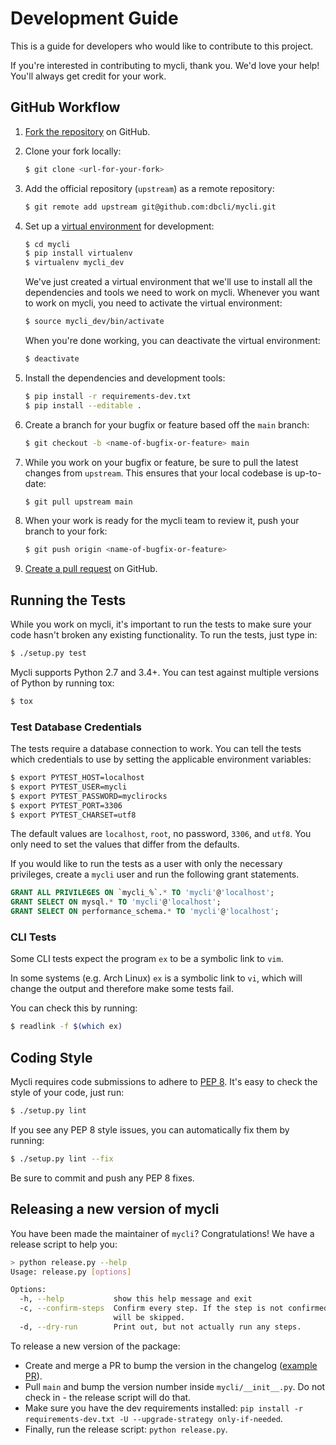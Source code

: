 # Development Guide

This is a guide for developers who would like to contribute to this project.

If you're interested in contributing to mycli, thank you. We'd love your help!
You'll always get credit for your work.

## GitHub Workflow

1. [Fork the repository](https://github.com/dbcli/mycli) on GitHub.

2. Clone your fork locally:

   ```bash
   $ git clone <url-for-your-fork>
   ```

3. Add the official repository (`upstream`) as a remote repository:

   ```bash
   $ git remote add upstream git@github.com:dbcli/mycli.git
   ```

4. Set up a [virtual environment](http://docs.python-guide.org/en/latest/dev/virtualenvs)
   for development:

   ```bash
   $ cd mycli
   $ pip install virtualenv
   $ virtualenv mycli_dev
   ```

   We've just created a virtual environment that we'll use to install all the dependencies
   and tools we need to work on mycli. Whenever you want to work on mycli, you
   need to activate the virtual environment:

   ```bash
   $ source mycli_dev/bin/activate
   ```

   When you're done working, you can deactivate the virtual environment:

   ```bash
   $ deactivate
   ```

5. Install the dependencies and development tools:

   ```bash
   $ pip install -r requirements-dev.txt
   $ pip install --editable .
   ```

6. Create a branch for your bugfix or feature based off the `main` branch:

   ```bash
   $ git checkout -b <name-of-bugfix-or-feature> main
   ```

7. While you work on your bugfix or feature, be sure to pull the latest changes from `upstream`. This ensures that your local codebase is up-to-date:

   ```bash
   $ git pull upstream main
   ```

8. When your work is ready for the mycli team to review it, push your branch to your fork:

   ```bash
   $ git push origin <name-of-bugfix-or-feature>
   ```

9. [Create a pull request](https://help.github.com/articles/creating-a-pull-request-from-a-fork/)
   on GitHub.

## Running the Tests

While you work on mycli, it's important to run the tests to make sure your code
hasn't broken any existing functionality. To run the tests, just type in:

```bash
$ ./setup.py test
```

Mycli supports Python 2.7 and 3.4+. You can test against multiple versions of
Python by running tox:

```bash
$ tox
```

### Test Database Credentials

The tests require a database connection to work. You can tell the tests which
credentials to use by setting the applicable environment variables:

```bash
$ export PYTEST_HOST=localhost
$ export PYTEST_USER=mycli
$ export PYTEST_PASSWORD=myclirocks
$ export PYTEST_PORT=3306
$ export PYTEST_CHARSET=utf8
```

The default values are `localhost`, `root`, no password, `3306`, and `utf8`.
You only need to set the values that differ from the defaults.

If you would like to run the tests as a user with only the necessary privileges,
create a `mycli` user and run the following grant statements.

```sql
GRANT ALL PRIVILEGES ON `mycli_%`.* TO 'mycli'@'localhost';
GRANT SELECT ON mysql.* TO 'mycli'@'localhost';
GRANT SELECT ON performance_schema.* TO 'mycli'@'localhost';
```

### CLI Tests

Some CLI tests expect the program `ex` to be a symbolic link to `vim`.

In some systems (e.g. Arch Linux) `ex` is a symbolic link to `vi`, which will
change the output and therefore make some tests fail.

You can check this by running:

```bash
$ readlink -f $(which ex)
```

## Coding Style

Mycli requires code submissions to adhere to
[PEP 8](https://www.python.org/dev/peps/pep-0008/).
It's easy to check the style of your code, just run:

```bash
$ ./setup.py lint
```

If you see any PEP 8 style issues, you can automatically fix them by running:

```bash
$ ./setup.py lint --fix
```

Be sure to commit and push any PEP 8 fixes.

## Releasing a new version of mycli

You have been made the maintainer of `mycli`? Congratulations! We have a release script to help you:

```sh
> python release.py --help
Usage: release.py [options]

Options:
  -h, --help           show this help message and exit
  -c, --confirm-steps  Confirm every step. If the step is not confirmed, it
                       will be skipped.
  -d, --dry-run        Print out, but not actually run any steps.
```

To release a new version of the package:

- Create and merge a PR to bump the version in the changelog ([example PR](https://github.com/dbcli/mycli/pull/1043)).
- Pull `main` and bump the version number inside `mycli/__init__.py`. Do not check in - the release script will do that.
- Make sure you have the dev requirements installed: `pip install -r requirements-dev.txt -U --upgrade-strategy only-if-needed`.
- Finally, run the release script: `python release.py`.

